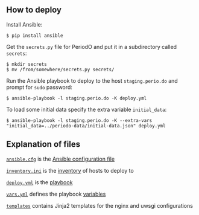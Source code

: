 ## How to deploy

Install Ansible:
```
$ pip install ansible
```

Get the `secrets.py` file for PeriodO and put it in a subdirectory called `secrets`:
```
$ mkdir secrets
$ mv /from/somewhere/secrets.py secrets/
```

Run the Ansible playbook to deploy to the host `staging.perio.do` and prompt for `sudo` password:
```
$ ansible-playbook -l staging.perio.do -K deploy.yml 
```

To load some initial data specify the extra variable `initial_data`:
```
$ ansible-playbook -l staging.perio.do -K --extra-vars "initial_data=../periodo-data/initial-data.json" deploy.yml 
```

## Explanation of files

[`ansible.cfg`](ansible.cfg) is the [Ansible configuration file](http://docs.ansible.com/ansible/latest/intro_configuration.html)

[`inventory.ini`](inventory.ini) is the [inventory](http://docs.ansible.com/ansible/latest/intro_inventory.html) of hosts to deploy to

[`deploy.yml`](deploy.yml) is the [playbook](http://docs.ansible.com/ansible/latest/playbooks.html)

[`vars.yml`](vars.yml) defines the playbook [variables](http://docs.ansible.com/ansible/latest/playbooks_variables.html)

[`templates`](templates) contains Jinja2 templates for the nginx and uwsgi configurations



